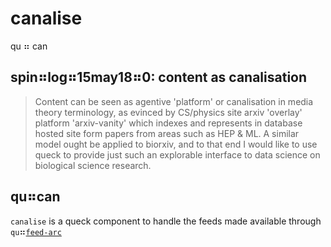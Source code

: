 # canalise

qu ⠶ can

## spin⠶log⠶15may18⠶0: content as canalisation

> Content can be seen as agentive 'platform' or canalisation in media theory terminology,
> as evinced by CS/physics site arxiv 'overlay' platform 'arxiv-vanity' which indexes and
> represents in database hosted site form papers from areas such as HEP & ML. A similar model
> ought be applied to biorxiv, and to that end I would like to use queck to provide just such
> an explorable interface to data science on biological science research.

## qu⠶can

`canalise` is a queck component to handle the feeds made available through `qu`⠶[`feed-arc`][1]

[1]: qu⠶feed-arc "https://github.com/queck/feed-arc"
